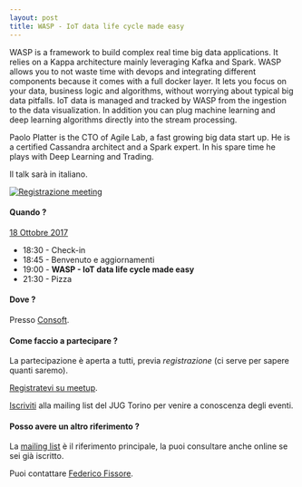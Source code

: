 ```yaml
---
layout: post
title: WASP - IoT data life cycle made easy
---
```


WASP is a framework to build complex real time big data applications. It relies on a Kappa architecture mainly leveraging Kafka and Spark. WASP allows you to not waste time with devops and integrating different components because it comes with a full docker layer. It lets you focus on your data, business logic and algorithms, without worrying about typical big data pitfalls. IoT data is managed and tracked by WASP from the ingestion to the data visualization. In addition you can plug machine learning and deep learning algorithms directly into the stream processing.

Paolo Platter is the CTO of Agile Lab, a fast growing big data start up. He is a certified Cassandra architect and a Spark expert. In his spare time he plays with Deep Learning and Trading.

Il talk sarà in italiano.

[![Registrazione meeting](https://i.ytimg.com/vi/4ZgA3VD77jk/hqdefault.jpg)](https://www.youtube.com/watch?v=4ZgA3VD77jk)

#### Quando ?

<u>18 Ottobre 2017</u>

* 18:30 - Check-in
* 18:45 - Benvenuto e aggiornamenti
* 19:00 - **WASP - IoT data life cycle made easy**
* 21:30 - Pizza

#### Dove ?

Presso [Consoft](/places/consoft/).

#### Come faccio a partecipare ?

La partecipazione è aperta a tutti, previa *registrazione* (ci serve per sapere quanti saremo).

[Registratevi su meetup](https://www.meetup.com/JUGTorino/events/243511966/).

[Iscriviti](/subscribe/) alla mailing list del JUG Torino per venire a conoscenza degli eventi.

#### Posso avere un altro riferimento ?

La [mailing list](https://groups.yahoo.com/groups/it-torino-java-jug) è il riferimento principale,
la puoi consultare anche online se sei già iscritto.

Puoi contattare [Federico Fissore](/people/federicofissore/).

